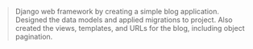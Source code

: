 > Django web framework by creating a simple blog application. Designed the data models and applied migrations to project. Also created the views, templates, and URLs for the blog, including object pagination. 


